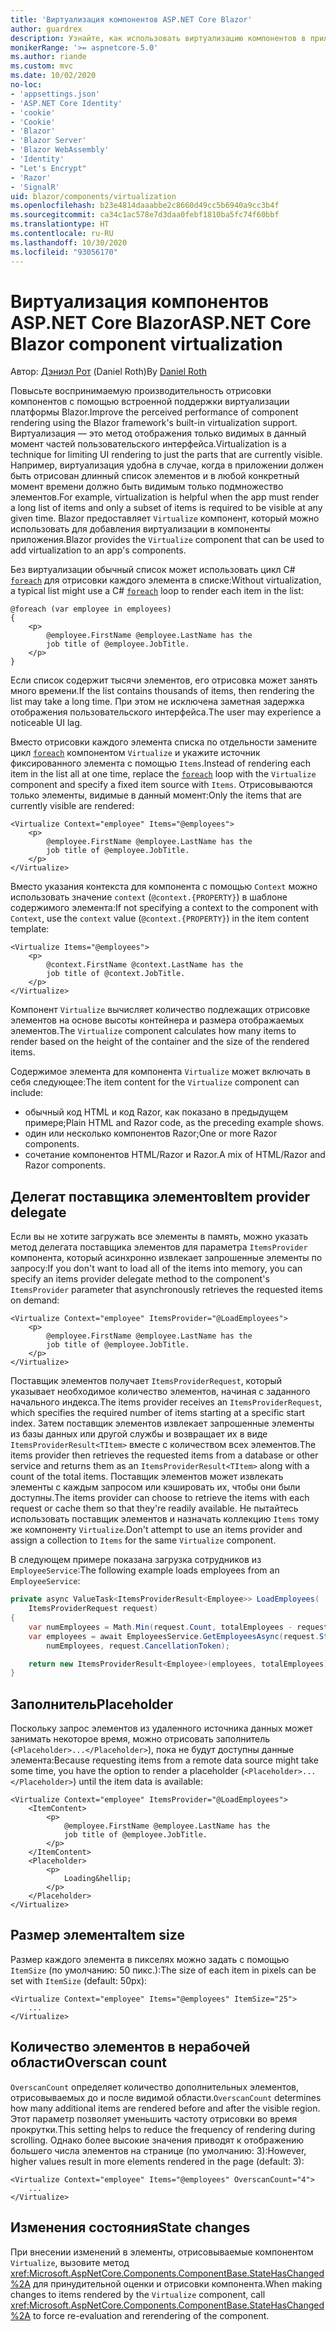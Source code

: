```yaml
---
title: 'Виртуализация компонентов ASP.NET Core Blazor'
author: guardrex
description: Узнайте, как использовать виртуализацию компонентов в приложениях ASP.NET Core Blazor.
monikerRange: '>= aspnetcore-5.0'
ms.author: riande
ms.custom: mvc
ms.date: 10/02/2020
no-loc:
- 'appsettings.json'
- 'ASP.NET Core Identity'
- 'cookie'
- 'Cookie'
- 'Blazor'
- 'Blazor Server'
- 'Blazor WebAssembly'
- 'Identity'
- "Let's Encrypt"
- 'Razor'
- 'SignalR'
uid: blazor/components/virtualization
ms.openlocfilehash: b23e4814daaabbe2c8660d49cc5b6940a9cc3b4f
ms.sourcegitcommit: ca34c1ac578e7d3daa0febf1810ba5fc74f60bbf
ms.translationtype: HT
ms.contentlocale: ru-RU
ms.lasthandoff: 10/30/2020
ms.locfileid: "93056170"
---
```

# <a name="aspnet-core-no-locblazor-component-virtualization"></a><span data-ttu-id="8d2eb-103">Виртуализация компонентов ASP.NET Core Blazor</span><span class="sxs-lookup"><span data-stu-id="8d2eb-103">ASP.NET Core Blazor component virtualization</span></span>

<span data-ttu-id="8d2eb-104">Автор: [Дэниэл Рот](https://github.com/danroth27) (Daniel Roth)</span><span class="sxs-lookup"><span data-stu-id="8d2eb-104">By [Daniel Roth](https://github.com/danroth27)</span></span>

<span data-ttu-id="8d2eb-105">Повысьте воспринимаемую производительность отрисовки компонентов с помощью встроенной поддержки виртуализации платформы Blazor.</span><span class="sxs-lookup"><span data-stu-id="8d2eb-105">Improve the perceived performance of component rendering using the Blazor framework's built-in virtualization support.</span></span> <span data-ttu-id="8d2eb-106">Виртуализация — это метод отображения только видимых в данный момент частей пользовательского интерфейса.</span><span class="sxs-lookup"><span data-stu-id="8d2eb-106">Virtualization is a technique for limiting UI rendering to just the parts that are currently visible.</span></span> <span data-ttu-id="8d2eb-107">Например, виртуализация удобна в случае, когда в приложении должен быть отрисован длинный список элементов и в любой конкретный момент времени должно быть видимым только подмножество элементов.</span><span class="sxs-lookup"><span data-stu-id="8d2eb-107">For example, virtualization is helpful when the app must render a long list of items and only a subset of items is required to be visible at any given time.</span></span> <span data-ttu-id="8d2eb-108">Blazor предоставляет `Virtualize` компонент, который можно использовать для добавления виртуализации в компоненты приложения.</span><span class="sxs-lookup"><span data-stu-id="8d2eb-108">Blazor provides the `Virtualize` component that can be used to add virtualization to an app's components.</span></span>

<span data-ttu-id="8d2eb-109">Без виртуализации обычный список может использовать цикл C# [`foreach`](/dotnet/csharp/language-reference/keywords/foreach-in) для отрисовки каждого элемента в списке:</span><span class="sxs-lookup"><span data-stu-id="8d2eb-109">Without virtualization, a typical list might use a C# [`foreach`](/dotnet/csharp/language-reference/keywords/foreach-in) loop to render each item in the list:</span></span>

```razor
@foreach (var employee in employees)
{
    <p>
        @employee.FirstName @employee.LastName has the 
        job title of @employee.JobTitle.
    </p>
}
```

<span data-ttu-id="8d2eb-110">Если список содержит тысячи элементов, его отрисовка может занять много времени.</span><span class="sxs-lookup"><span data-stu-id="8d2eb-110">If the list contains thousands of items, then rendering the list may take a long time.</span></span> <span data-ttu-id="8d2eb-111">При этом не исключена заметная задержка отображения пользовательского интерфейса.</span><span class="sxs-lookup"><span data-stu-id="8d2eb-111">The user may experience a noticeable UI lag.</span></span>

<span data-ttu-id="8d2eb-112">Вместо отрисовки каждого элемента списка по отдельности замените цикл [`foreach`](/dotnet/csharp/language-reference/keywords/foreach-in) компонентом `Virtualize` и укажите источник фиксированного элемента с помощью `Items`.</span><span class="sxs-lookup"><span data-stu-id="8d2eb-112">Instead of rendering each item in the list all at one time, replace the [`foreach`](/dotnet/csharp/language-reference/keywords/foreach-in) loop with the `Virtualize` component and specify a fixed item source with `Items`.</span></span> <span data-ttu-id="8d2eb-113">Отрисовываются только элементы, видимые в данный момент:</span><span class="sxs-lookup"><span data-stu-id="8d2eb-113">Only the items that are currently visible are rendered:</span></span>

```razor
<Virtualize Context="employee" Items="@employees">
    <p>
        @employee.FirstName @employee.LastName has the 
        job title of @employee.JobTitle.
    </p>
</Virtualize>
```

<span data-ttu-id="8d2eb-114">Вместо указания контекста для компонента с помощью `Context` можно использовать значение `context` (`@context.{PROPERTY}`) в шаблоне содержимого элемента:</span><span class="sxs-lookup"><span data-stu-id="8d2eb-114">If not specifying a context to the component with `Context`, use the `context` value (`@context.{PROPERTY}`) in the item content template:</span></span>

```razor
<Virtualize Items="@employees">
    <p>
        @context.FirstName @context.LastName has the 
        job title of @context.JobTitle.
    </p>
</Virtualize>
```

<span data-ttu-id="8d2eb-115">Компонент `Virtualize` вычисляет количество подлежащих отрисовке элементов на основе высоты контейнера и размера отображаемых элементов.</span><span class="sxs-lookup"><span data-stu-id="8d2eb-115">The `Virtualize` component calculates how many items to render based on the height of the container and the size of the rendered items.</span></span>

<span data-ttu-id="8d2eb-116">Содержимое элемента для компонента `Virtualize` может включать в себя следующее:</span><span class="sxs-lookup"><span data-stu-id="8d2eb-116">The item content for the `Virtualize` component can include:</span></span>

* <span data-ttu-id="8d2eb-117">обычный код HTML и код Razor, как показано в предыдущем примере;</span><span class="sxs-lookup"><span data-stu-id="8d2eb-117">Plain HTML and Razor code, as the preceding example shows.</span></span>
* <span data-ttu-id="8d2eb-118">один или несколько компонентов Razor;</span><span class="sxs-lookup"><span data-stu-id="8d2eb-118">One or more Razor components.</span></span>
* <span data-ttu-id="8d2eb-119">сочетание компонентов HTML/Razor и Razor.</span><span class="sxs-lookup"><span data-stu-id="8d2eb-119">A mix of HTML/Razor and Razor components.</span></span>

## <a name="item-provider-delegate"></a><span data-ttu-id="8d2eb-120">Делегат поставщика элементов</span><span class="sxs-lookup"><span data-stu-id="8d2eb-120">Item provider delegate</span></span>

<span data-ttu-id="8d2eb-121">Если вы не хотите загружать все элементы в память, можно указать метод делегата поставщика элементов для параметра `ItemsProvider` компонента, который асинхронно извлекает запрошенные элементы по запросу:</span><span class="sxs-lookup"><span data-stu-id="8d2eb-121">If you don't want to load all of the items into memory, you can specify an items provider delegate method to the component's `ItemsProvider` parameter that asynchronously retrieves the requested items on demand:</span></span>

```razor
<Virtualize Context="employee" ItemsProvider="@LoadEmployees">
    <p>
        @employee.FirstName @employee.LastName has the 
        job title of @employee.JobTitle.
    </p>
</Virtualize>
```

<span data-ttu-id="8d2eb-122">Поставщик элементов получает `ItemsProviderRequest`, который указывает необходимое количество элементов, начиная с заданного начального индекса.</span><span class="sxs-lookup"><span data-stu-id="8d2eb-122">The items provider receives an `ItemsProviderRequest`, which specifies the required number of items starting at a specific start index.</span></span> <span data-ttu-id="8d2eb-123">Затем поставщик элементов извлекает запрошенные элементы из базы данных или другой службы и возвращает их в виде `ItemsProviderResult<TItem>` вместе с количеством всех элементов.</span><span class="sxs-lookup"><span data-stu-id="8d2eb-123">The items provider then retrieves the requested items from a database or other service and returns them as an `ItemsProviderResult<TItem>` along with a count of the total items.</span></span> <span data-ttu-id="8d2eb-124">Поставщик элементов может извлекать элементы с каждым запросом или кэшировать их, чтобы они были доступны.</span><span class="sxs-lookup"><span data-stu-id="8d2eb-124">The items provider can choose to retrieve the items with each request or cache them so that they're readily available.</span></span> <span data-ttu-id="8d2eb-125">Не пытайтесь использовать поставщик элементов и назначать коллекцию `Items` тому же компоненту `Virtualize`.</span><span class="sxs-lookup"><span data-stu-id="8d2eb-125">Don't attempt to use an items provider and assign a collection to `Items` for the same `Virtualize` component.</span></span>

<span data-ttu-id="8d2eb-126">В следующем примере показана загрузка сотрудников из `EmployeeService`:</span><span class="sxs-lookup"><span data-stu-id="8d2eb-126">The following example loads employees from an `EmployeeService`:</span></span>

```csharp
private async ValueTask<ItemsProviderResult<Employee>> LoadEmployees(
    ItemsProviderRequest request)
{
    var numEmployees = Math.Min(request.Count, totalEmployees - request.StartIndex);
    var employees = await EmployeesService.GetEmployeesAsync(request.StartIndex, 
        numEmployees, request.CancellationToken);

    return new ItemsProviderResult<Employee>(employees, totalEmployees);
}
```

## <a name="placeholder"></a><span data-ttu-id="8d2eb-127">Заполнитель</span><span class="sxs-lookup"><span data-stu-id="8d2eb-127">Placeholder</span></span>

<span data-ttu-id="8d2eb-128">Поскольку запрос элементов из удаленного источника данных может занимать некоторое время, можно отрисовать заполнитель (`<Placeholder>...</Placeholder>`), пока не будут доступны данные элемента:</span><span class="sxs-lookup"><span data-stu-id="8d2eb-128">Because requesting items from a remote data source might take some time, you have the option to render a placeholder (`<Placeholder>...</Placeholder>`) until the item data is available:</span></span>

```razor
<Virtualize Context="employee" ItemsProvider="@LoadEmployees">
    <ItemContent>
        <p>
            @employee.FirstName @employee.LastName has the 
            job title of @employee.JobTitle.
        </p>
    </ItemContent>
    <Placeholder>
        <p>
            Loading&hellip;
        </p>
    </Placeholder>
</Virtualize>
```

## <a name="item-size"></a><span data-ttu-id="8d2eb-129">Размер элемента</span><span class="sxs-lookup"><span data-stu-id="8d2eb-129">Item size</span></span>

<span data-ttu-id="8d2eb-130">Размер каждого элемента в пикселях можно задать с помощью `ItemSize` (по умолчанию: 50 пикс.):</span><span class="sxs-lookup"><span data-stu-id="8d2eb-130">The size of each item in pixels can be set with `ItemSize` (default: 50px):</span></span>

```razor
<Virtualize Context="employee" Items="@employees" ItemSize="25">
    ...
</Virtualize>
```

## <a name="overscan-count"></a><span data-ttu-id="8d2eb-131">Количество элементов в нерабочей области</span><span class="sxs-lookup"><span data-stu-id="8d2eb-131">Overscan count</span></span>

<span data-ttu-id="8d2eb-132">`OverscanCount` определяет количество дополнительных элементов, отрисовываемых до и после видимой области.</span><span class="sxs-lookup"><span data-stu-id="8d2eb-132">`OverscanCount` determines how many additional items are rendered before and after the visible region.</span></span> <span data-ttu-id="8d2eb-133">Этот параметр позволяет уменьшить частоту отрисовки во время прокрутки.</span><span class="sxs-lookup"><span data-stu-id="8d2eb-133">This setting helps to reduce the frequency of rendering during scrolling.</span></span> <span data-ttu-id="8d2eb-134">Однако более высокие значения приводят к отображению большего числа элементов на странице (по умолчанию: 3):</span><span class="sxs-lookup"><span data-stu-id="8d2eb-134">However, higher values result in more elements rendered in the page (default: 3):</span></span>

```razor
<Virtualize Context="employee" Items="@employees" OverscanCount="4">
    ...
</Virtualize>
```

## <a name="state-changes"></a><span data-ttu-id="8d2eb-135">Изменения состояния</span><span class="sxs-lookup"><span data-stu-id="8d2eb-135">State changes</span></span>

<span data-ttu-id="8d2eb-136">При внесении изменений в элементы, отрисовываемые компонентом `Virtualize`, вызовите метод <xref:Microsoft.AspNetCore.Components.ComponentBase.StateHasChanged%2A> для принудительной оценки и отрисовки компонента.</span><span class="sxs-lookup"><span data-stu-id="8d2eb-136">When making changes to items rendered by the `Virtualize` component, call <xref:Microsoft.AspNetCore.Components.ComponentBase.StateHasChanged%2A> to force re-evaluation and rerendering of the component.</span></span>
